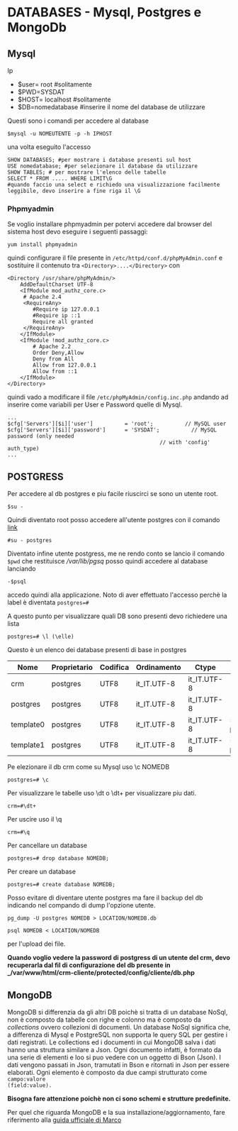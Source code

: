 DATABASES - Mysql, Postgres e MongoDb
==========

Mysql
------------

Ip
- $user= root #solitamente
- $PWD=SYSDAT
- $HOST= localhost #solitamente
- $DB=nomedatabase #inserire il nome del database de utilizzare

Questi sono i comandi per accedere al database

	$mysql -u NOMEUTENTE -p -h IPHOST
	
una volta eseguito l'accesso

	SHOW DATABASES; #per mostrare i database presenti sul host
	USE nomedatabase; #per selezionare il database da utilizzare
	SHOW TABLES; # per mostrare l'elenco delle tabelle
	SELECT * FROM ..... WHERE LIMIT\G
	#quando faccio una select e richiedo una visualizzazione facilmente leggibile, devo inserire a fine riga il \G

### Phpmyadmin

Se voglio installare phpmyadmin per potervi accedere dal browser del sistema host devo eseguire i seguenti passaggi:

	yum install phpmyadmin

quindi configurare il file presente in `/etc/httpd/conf.d/phpMyAdmin.conf` e sostituire il contenuto tra `<Directory>....</Directory>` con 

	<Directory /usr/share/phpMyAdmin/>
		AddDefaultCharset UTF-8
		<IfModule mod_authz_core.c>
		 # Apache 2.4
		 <RequireAny>
			#Require ip 127.0.0.1
			#Require ip ::1
			Require all granted
		 </RequireAny>
		</IfModule>
		<IfModule !mod_authz_core.c>
			# Apache 2.2
			Order Deny,Allow
			Deny from All
			Allow from 127.0.0.1
			Allow from ::1
		</IfModule>
	</Directory>

quindi vado a modificare il file `/etc/phpMyAdmin/config.inc.php` andando ad inserire come variabili per User e Password quelle di Mysql.

	...
	$cfg['Servers'][$i]['user']          = 'root';          // MySQL user
	$cfg['Servers'][$i]['password']      = 'SYSDAT';          // MySQL password (only needed
                                                    // with 'config' auth_type)
	...



POSTGRESS
--------------
Per accedere al db postgres e piu facile riuscirci se sono un utente root.
	
	$su -
	
Quindi diventato root posso accedere all'utente postgres con il comando [link](#abilitiamo-i-repository)

	#su - postgres

Diventato infine utente postgress, me ne rendo conto se lancio il comando `$pwd` che restituisce _/var/lib/pgsq_ posso quindi accedere al database lanciando 

	-$psql

accedo quindi alla applicazione.
Noto di aver effettuato l'accesso perchè la label è diventata `postgres=#`

A questo punto per visualizzare quali DB sono presenti devo richiedere una lista

	postgres=# \l (\elle)

Questo è un elenco dei database presenti di base in postgres

|Nome      |Proprietario|Codifica| Ordinamento|Ctype       |Privilegi di accesso               |
|----------|------------|--------|------------|------------|-----------------------------------|
|crm       |postgres    | UTF8   |it_IT.UTF-8 |it_IT.UTF-8 |
|postgres  |postgres    | UTF8   |it_IT.UTF-8 |it_IT.UTF-8 |
|template0 |postgres    | UTF8   |it_IT.UTF-8 |it_IT.UTF-8 |=c/postgres + postgres=CTc/postgres|
|template1 |postgres    | UTF8   |it_IT.UTF-8 | it_IT.UTF-8|=c/postgres + postgres=CTc/postgres|


Pe elezionare il db crm come su Mysql uso \c NOMEDB

	postgres=# \c

Per visualizzare le tabelle uso \dt o \dt+ per visualizzare piu dati.

	crm=#\dt+

Per uscire uso il \q

	crm=#\q

Per cancellare un database
	
	postgres=# drop database NOMEDB;
	
Per creare un database
	
	postgres=# create database NOMEDB;

Posso evitare di diventare utente postgres ma fare il backup del db indicando nel compando di dump l'opzione utente.

	pg_dump -U postgres NOMEDB > LOCATION/NOMEDB.db

	psql NOMEDB < LOCATION/NOMEDB 
per l'upload dei file.

**Quando voglio vedere la password di postgress di un utente del crm, devo recuperarla dal fil di configurazione del db presente in _/var/www/html/crm-cliente/protected/config/cliente/db.php**


MongoDB
---------------

MongoDB si differenzia da gli altri DB poichè si tratta di un database NoSql, non è composto da tabelle con righe e colonno ma è composto da _collections_ ovvero collezioni di documenti.
Un database NoSql significa che, a differenza di Mysql e PostgreSQL non supporta le query SQL per gestire i dati registrati.
Le collections  ed i documenti in cui MongoDB salva i dati hanno una struttura similare a Json. Ogni documento infatti, è formato da una serie di elementi e loo si puo vedere con un oggetto di Bson (Json).
I dati vengono passati in Json, tramutati in Bson e ritornati in Json per essere elaborati. Ogni elemento è composto da due campi strutturato come <code>campo:valore (field:value).</code>

**Bisogna fare attenzione poichè non ci sono schemi e strutture predefinite.**

Per quel che riguarda MongoDB e la sua installazione/aggiornamento, fare riferimento alla [guida ufficiale di Marco](./Mongodb.md)

